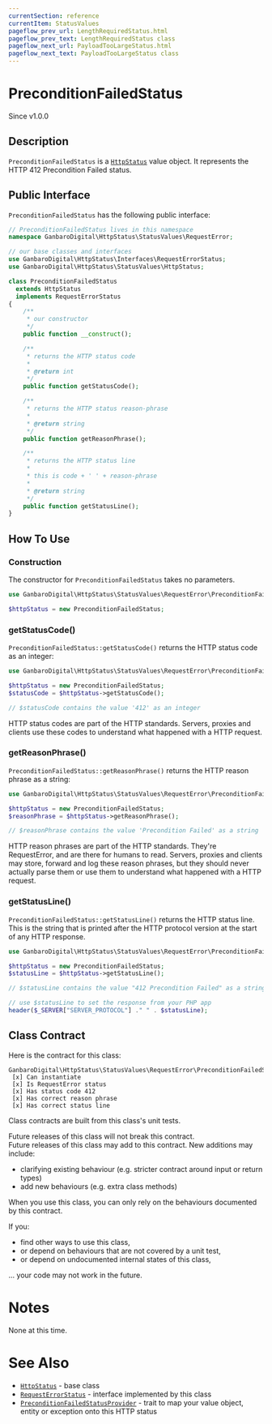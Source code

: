 ```yaml
---
currentSection: reference
currentItem: StatusValues
pageflow_prev_url: LengthRequiredStatus.html
pageflow_prev_text: LengthRequiredStatus class
pageflow_next_url: PayloadTooLargeStatus.html
pageflow_next_text: PayloadTooLargeStatus class
---
```


# PreconditionFailedStatus

<div class="callout info">
Since v1.0.0
</div>

## Description

`PreconditionFailedStatus` is a [`HttpStatus`](HttpStatus.html) value object. It represents the HTTP 412 Precondition Failed status.

## Public Interface

`PreconditionFailedStatus` has the following public interface:

```php
// PreconditionFailedStatus lives in this namespace
namespace GanbaroDigital\HttpStatus\StatusValues\RequestError;

// our base classes and interfaces
use GanbaroDigital\HttpStatus\Interfaces\RequestErrorStatus;
use GanbaroDigital\HttpStatus\StatusValues\HttpStatus;

class PreconditionFailedStatus
  extends HttpStatus
  implements RequestErrorStatus
{
    /**
     * our constructor
     */
    public function __construct();

    /**
     * returns the HTTP status code
     *
     * @return int
     */
    public function getStatusCode();

    /**
     * returns the HTTP status reason-phrase
     *
     * @return string
     */
    public function getReasonPhrase();

    /**
     * returns the HTTP status line
     *
     * this is code + ' ' + reason-phrase
     *
     * @return string
     */
    public function getStatusLine();
}
```

## How To Use

### Construction

The constructor for `PreconditionFailedStatus` takes no parameters.

```php
use GanbaroDigital\HttpStatus\StatusValues\RequestError\PreconditionFailedStatus;

$httpStatus = new PreconditionFailedStatus;
```

### getStatusCode()

`PreconditionFailedStatus::getStatusCode()` returns the HTTP status code as an integer:

```php
use GanbaroDigital\HttpStatus\StatusValues\RequestError\PreconditionFailedStatus;

$httpStatus = new PreconditionFailedStatus;
$statusCode = $httpStatus->getStatusCode();

// $statusCode contains the value '412' as an integer
```

HTTP status codes are part of the HTTP standards. Servers, proxies and clients use these codes to understand what happened with a HTTP request.

### getReasonPhrase()

`PreconditionFailedStatus::getReasonPhrase()` returns the HTTP reason phrase as a string:

```php
use GanbaroDigital\HttpStatus\StatusValues\RequestError\PreconditionFailedStatus;

$httpStatus = new PreconditionFailedStatus;
$reasonPhrase = $httpStatus->getReasonPhrase();

// $reasonPhrase contains the value 'Precondition Failed' as a string
```

HTTP reason phrases are part of the HTTP standards. They're RequestError, and are there for humans to read. Servers, proxies and clients may store, forward and log these reason phrases, but they should never actually parse them or use them to understand what happened with a HTTP request.

### getStatusLine()

`PreconditionFailedStatus::getStatusLine()` returns the HTTP status line. This is the string that is printed after the HTTP protocol version at the start of any HTTP response.

```php
use GanbaroDigital\HttpStatus\StatusValues\RequestError\PreconditionFailedStatus;

$httpStatus = new PreconditionFailedStatus;
$statusLine = $httpStatus->getStatusLine();

// $statusLine contains the value "412 Precondition Failed" as a string

// use $statusLine to set the response from your PHP app
header($_SERVER["SERVER_PROTOCOL"] ." " . $statusLine);
```

## Class Contract

Here is the contract for this class:

    GanbaroDigital\HttpStatus\StatusValues\RequestError\PreconditionFailedStatus
     [x] Can instantiate
     [x] Is RequestError status
     [x] Has status code 412
     [x] Has correct reason phrase
     [x] Has correct status line

Class contracts are built from this class's unit tests.

<div class="callout success">
Future releases of this class will not break this contract.
</div>

<div class="callout info" markdown="1">
Future releases of this class may add to this contract. New additions may include:

* clarifying existing behaviour (e.g. stricter contract around input or return types)
* add new behaviours (e.g. extra class methods)
</div>

<div class="callout warning" markdown="1">
When you use this class, you can only rely on the behaviours documented by this contract.

If you:

* find other ways to use this class,
* or depend on behaviours that are not covered by a unit test,
* or depend on undocumented internal states of this class,

... your code may not work in the future.
</div>

# Notes

None at this time.

# See Also

* [`HttpStatus`](HttpStatus.html) - base class
* [`RequestErrorStatus`](RequestErrorStatus.html) - interface implemented by this class
* [`PreconditionFailedStatusProvider`](../StatusProviders/PreconditionFailedStatusProvider.html) - trait to map your value object, entity or exception onto this HTTP status
